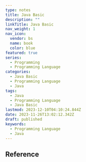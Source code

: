 ```yaml
---
type: notes
title: Java Basic
description: ""
linkTitle: Java Basic
nav_weight: 1
nav_icon:
  vendor: bs
  name: book
  color: blue
featured: true
series:
  - Programming
  - Programming Language
categories:
  - Java Basic
  - Programming Language
  - Java
tags:
  - Java
  - Programming Language
  - Java Basic
lastmod: 2023-12-10T04:10:24.844Z
date: 2023-11-26T13:02:12.342Z
draft: published
keywords:
  - Programming Language
  - Java
---
```


## Reference
